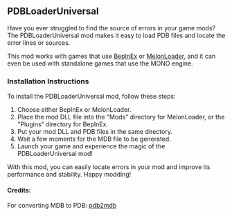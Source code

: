 ## PDBLoaderUniversal

Have you ever struggled to find the source of errors in your game mods? The PDBLoaderUniversal mod makes it easy to load PDB files and locate the error lines or sources.

This mod works with games that use [BepInEx](https://github.com/BepInEx/BepInEx) or [MelonLoader](https://github.com/LavaGang/MelonLoader), and it can even be used with standalone games that use the MONO engine. 

### Installation Instructions

To install the PDBLoaderUniversal mod, follow these steps:

1. Choose either BepInEx or MelonLoader.
2. Place the mod DLL file into the "Mods" directory for MelonLoader, or the "Plugins" directory for BepInEx.
3. Put your mod DLL and PDB files in the same directory.
4. Wait a few moments for the MDB file to be generated.
5. Launch your game and experience the magic of the PDBLoaderUniversal mod!

With this mod, you can easily locate errors in your mod and improve its performance and stability. Happy modding!

#### Credits:
For converting MDB to PDB: [pdb2mdb](https://gist.github.com/jbevain/ba23149da8369e4a966f)
